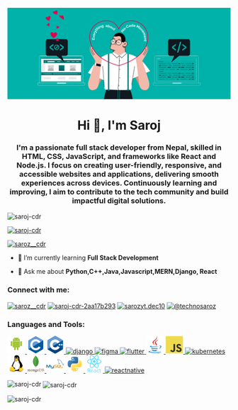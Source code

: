 ![logo](https://github.com/saroj-cdr/saroj-cdr/blob/main/kk.png)

<h1 align="center">Hi 👋, I'm Saroj</h1>
<h3 align="center">I'm a passionate full stack developer from Nepal, skilled in HTML, CSS, JavaScript, and frameworks like React and Node.js. I focus on creating user-friendly, responsive, and accessible websites and applications, delivering smooth experiences across devices. Continuously learning and improving, I aim to contribute to the tech community and build impactful digital solutions.</h3>

<p align="left"> <img src="https://komarev.com/ghpvc/?username=saroj-cdr&label=Profile%20views&color=0e75b6&style=flat" alt="saroj-cdr" /> </p>

<p align="left"> <a href="https://github.com/ryo-ma/github-profile-trophy"><img src="https://github-profile-trophy.vercel.app/?username=saroj-cdr" alt="saroj-cdr" /></a> </p>

<p align="left"> <a href="https://twitter.com/saroz__cdr" target="blank"><img src="https://img.shields.io/twitter/follow/saroz__cdr?logo=twitter&style=for-the-badge" alt="saroz__cdr" /></a> </p>

- 🌱 I’m currently learning **Full Stack Development**

- 💬 Ask me about **Python,C++,Java,Javascript,MERN,Django, React**

<h3 align="left">Connect with me:</h3>
<p align="left">
<a href="https://twitter.com/saroz__cdr" target="blank"><img align="center" src="https://raw.githubusercontent.com/rahuldkjain/github-profile-readme-generator/master/src/images/icons/Social/twitter.svg" alt="saroz__cdr" height="30" width="40" /></a>
<a href="https://linkedin.com/in/saroj-cdr-2aa17b293" target="blank"><img align="center" src="https://raw.githubusercontent.com/rahuldkjain/github-profile-readme-generator/master/src/images/icons/Social/linked-in-alt.svg" alt="saroj-cdr-2aa17b293" height="30" width="40" /></a>
<a href="https://fb.com/sarozyt.dec10" target="blank"><img align="center" src="https://raw.githubusercontent.com/rahuldkjain/github-profile-readme-generator/master/src/images/icons/Social/facebook.svg" alt="sarozyt.dec10" height="30" width="40" /></a>
<a href="https://www.youtube.com/c/@technosaroz" target="blank"><img align="center" src="https://raw.githubusercontent.com/rahuldkjain/github-profile-readme-generator/master/src/images/icons/Social/youtube.svg" alt="@technosaroz" height="30" width="40" /></a>
</p>

<h3 align="left">Languages and Tools:</h3>
<p align="left"> <a href="https://developer.android.com" target="_blank" rel="noreferrer"> <img src="https://raw.githubusercontent.com/devicons/devicon/master/icons/android/android-original-wordmark.svg" alt="android" width="40" height="40"/> </a> <a href="https://www.cprogramming.com/" target="_blank" rel="noreferrer"> <img src="https://raw.githubusercontent.com/devicons/devicon/master/icons/c/c-original.svg" alt="c" width="40" height="40"/> </a> <a href="https://www.w3schools.com/cpp/" target="_blank" rel="noreferrer"> <img src="https://raw.githubusercontent.com/devicons/devicon/master/icons/cplusplus/cplusplus-original.svg" alt="cplusplus" width="40" height="40"/> </a> <a href="https://www.djangoproject.com/" target="_blank" rel="noreferrer"> <img src="https://cdn.worldvectorlogo.com/logos/django.svg" alt="django" width="40" height="40"/> </a> <a href="https://www.figma.com/" target="_blank" rel="noreferrer"> <img src="https://www.vectorlogo.zone/logos/figma/figma-icon.svg" alt="figma" width="40" height="40"/> </a> <a href="https://flutter.dev" target="_blank" rel="noreferrer"> <img src="https://www.vectorlogo.zone/logos/flutterio/flutterio-icon.svg" alt="flutter" width="40" height="40"/> </a> <a href="https://www.java.com" target="_blank" rel="noreferrer"> <img src="https://raw.githubusercontent.com/devicons/devicon/master/icons/java/java-original.svg" alt="java" width="40" height="40"/> </a> <a href="https://developer.mozilla.org/en-US/docs/Web/JavaScript" target="_blank" rel="noreferrer"> <img src="https://raw.githubusercontent.com/devicons/devicon/master/icons/javascript/javascript-original.svg" alt="javascript" width="40" height="40"/> </a> <a href="https://kubernetes.io" target="_blank" rel="noreferrer"> <img src="https://www.vectorlogo.zone/logos/kubernetes/kubernetes-icon.svg" alt="kubernetes" width="40" height="40"/> </a> <a href="https://www.linux.org/" target="_blank" rel="noreferrer"> <img src="https://raw.githubusercontent.com/devicons/devicon/master/icons/linux/linux-original.svg" alt="linux" width="40" height="40"/> </a> <a href="https://www.mongodb.com/" target="_blank" rel="noreferrer"> <img src="https://raw.githubusercontent.com/devicons/devicon/master/icons/mongodb/mongodb-original-wordmark.svg" alt="mongodb" width="40" height="40"/> </a> <a href="https://www.mysql.com/" target="_blank" rel="noreferrer"> <img src="https://raw.githubusercontent.com/devicons/devicon/master/icons/mysql/mysql-original-wordmark.svg" alt="mysql" width="40" height="40"/> </a> <a href="https://www.python.org" target="_blank" rel="noreferrer"> <img src="https://raw.githubusercontent.com/devicons/devicon/master/icons/python/python-original.svg" alt="python" width="40" height="40"/> </a> <a href="https://reactjs.org/" target="_blank" rel="noreferrer"> <img src="https://raw.githubusercontent.com/devicons/devicon/master/icons/react/react-original-wordmark.svg" alt="react" width="40" height="40"/> </a> <a href="https://reactnative.dev/" target="_blank" rel="noreferrer"> <img src="https://reactnative.dev/img/header_logo.svg" alt="reactnative" width="40" height="40"/> </a> </p>

<p><img align="left" src="https://github-readme-stats.vercel.app/api/top-langs?username=saroj-cdr&show_icons=true&locale=en&layout=compact" alt="saroj-cdr" /></p>

<p>&nbsp;<img align="center" src="https://github-readme-stats.vercel.app/api?username=saroj-cdr&show_icons=true&locale=en" alt="saroj-cdr" /></p>

<p><img align="center" src="https://github-readme-streak-stats.herokuapp.com/?user=saroj-cdr&" alt="saroj-cdr" /></p>

